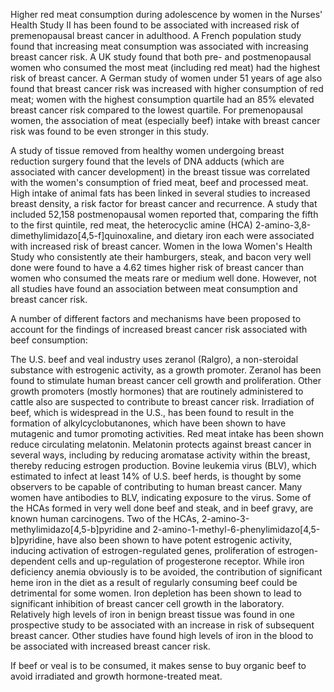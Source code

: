 

Higher red meat consumption during adolescence by women in the Nurses' Health Study II has been found to be associated with increased risk of premenopausal breast cancer in adulthood. A French population study found that increasing meat consumption was associated with increasing breast cancer risk. A UK study found that both pre- and postmenopausal women who consumed the most meat (including red meat) had the highest risk of breast cancer. A German study of women under 51 years of age also found that breast cancer risk was increased with higher consumption of red meat; women with the highest consumption quartile had an 85% elevated breast cancer risk compared to the lowest quartile. For premenopausal women, the association of meat (especially beef) intake with breast cancer risk was found to be even stronger in this study.

A study of tissue removed from healthy women undergoing breast reduction surgery found that the levels of DNA adducts (which are associated with cancer development) in the breast tissue was correlated with the women's consumption of fried meat, beef and processed meat. High intake of animal fats has been linked in several studies to increased breast density, a risk factor for breast cancer and recurrence. A study that included 52,158 postmenopausal women reported that, comparing the fifth to the first quintile, red meat, the heterocyclic amine (HCA) 2-amino-3,8-dimethylimidazo[4,5-f]quinoxaline, and dietary iron each were associated with increased risk of breast cancer. Women in the Iowa Women's Health Study who consistently ate their hamburgers, steak, and bacon very well done were found to have a 4.62 times higher risk of breast cancer than women who consumed the meats rare or medium well done. However, not all studies have found an association between meat consumption and breast cancer risk.

A number of different factors and mechanisms have been proposed to account for the findings of increased breast cancer risk associated with beef consumption:

   The U.S. beef and veal industry uses zeranol (Ralgro), a non-steroidal substance with estrogenic activity, as a growth promoter. Zeranol has been found to stimulate human breast cancer cell growth and proliferation. Other growth promoters (mostly hormones) that are routinely administered to cattle also are suspected to contribute to breast cancer risk.
   Irradiation of beef, which is widespread in the U.S., has been found to result in the formation of alkylcyclobutanones, which have been shown to have mutagenic and tumor promoting activities.
   Red meat intake has been shown reduce circulating melatonin. Melatonin protects against breast cancer in several ways, including by reducing aromatase activity within the breast, thereby reducing estrogen production.
   Bovine leukemia virus (BLV), which estimated to infect at least 14% of U.S. beef herds, is thought by some observers to be capable of contributing to human breast cancer. Many women have antibodies to BLV, indicating exposure to the virus.
   Some of the HCAs formed in very well done beef and steak, and in beef gravy, are known human carcinogens. Two of the HCAs, 2-amino-3-methylimidazo[4,5-b]pyridine and 2-amino-1-methyl-6-phenylimidazo[4,5-b]pyridine, have also been shown to have potent estrogenic activity, inducing activation of estrogen-regulated genes, proliferation of estrogen-dependent cells and up-regulation of progesterone receptor.
   While iron deficiency anemia obviously is to be avoided, the contribution of significant heme iron in the diet as a result of regularly consuming beef could be detrimental for some women. Iron depletion has been shown to lead to significant inhibition of breast cancer cell growth in the laboratory. Relatively high levels of iron in benign breast tissue was found in one prospective study to be associated with an increase in risk of subsequent breast cancer. Other studies have found high levels of iron in the blood to be associated with increased breast cancer risk.

If beef or veal is to be consumed, it makes sense to buy organic beef to avoid irradiated and growth hormone-treated meat.

